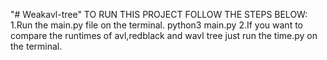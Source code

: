 "# Weakavl-tree"
TO RUN THIS PROJECT FOLLOW THE STEPS BELOW:
1.Run the main.py file on the terminal.
  python3 main.py
2.If you want to compare the runtimes of avl,redblack and wavl tree just run the time.py on the terminal.  
